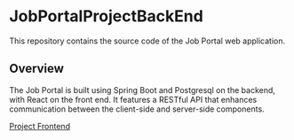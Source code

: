 ﻿# JobPortalProjectBackEnd

This repository contains the source code of the Job Portal web application.

## Overview

The Job Portal is built using Spring Boot and Postgresql on the backend, with React on the front end. It features a RESTful API that enhances communication between the client-side and server-side components.

[Project Frontend](https://github.com/dinesh06003/JobPortalProjectUI.git)
